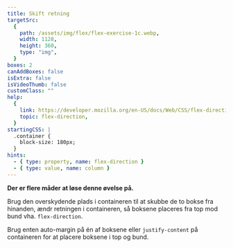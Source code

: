 ```yaml
---
title: Skift retning
targetSrc:
  {
    path: /assets/img/flex/flex-exercise-1c.webp,
    width: 1128,
    height: 360,
    type: "img",
  }
boxes: 2
canAddBoxes: false
isExtra: false
isVideoThumb: false
customClass: ""
help:
  {
    link: https://developer.mozilla.org/en-US/docs/Web/CSS/flex-direction,
    topic: flex-direction,
  }
startingCSS: |
  .container {
    block-size: 180px;
  }
hints:
  - { type: property, name: flex-direction }
  - { type: value, name: column }
---
```


**Der er flere måder at løse denne øvelse på.**

Brug den overskydende plads i containeren til at skubbe de to bokse fra hinanden, ændr retningen i containeren, så boksene placeres fra top mod bund vha. `flex-direction`.

Brug enten auto-margin på én af boksene eller `justify-content` på containeren for at placere boksene i top og bund.
